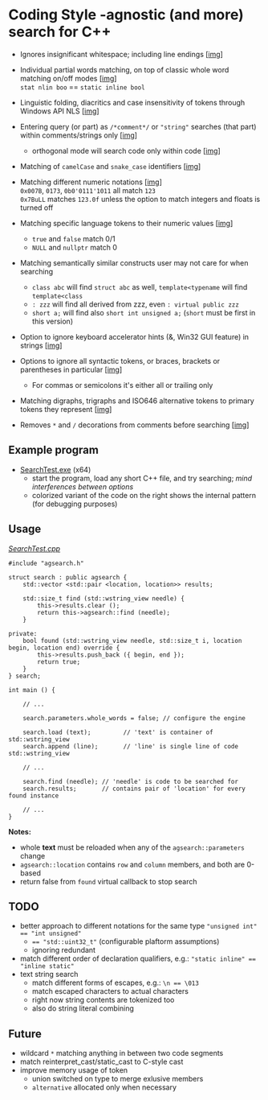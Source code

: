 # Coding Style -agnostic (and more) search for C++

* Ignores insignificant whitespace; including line endings [[img](https://github.com/tringi/code-style-agnostic-search/blob/main/test/img/search-whitespace-and-partial.png)]
* Individual partial words matching, on top of classic whole word matching on/off modes [[img](https://github.com/tringi/code-style-agnostic-search/blob/main/test/img/search-whitespace-and-partial.png)]  
  `stat nlin boo` == `static inline bool`
* Linguistic folding, diacritics and case insensitivity of tokens through Windows API NLS [[img](https://github.com/tringi/code-style-agnostic-search/blob/main/test/img/search-nls.png)]
* Entering query (or part) as `/*comment*/` or `"string"` searches (that part) within comments/strings only [[img](https://github.com/tringi/code-style-agnostic-search/blob/main/test/img/search-for-comment.png)]
   * orthogonal mode will search code only within code [[img](https://github.com/tringi/code-style-agnostic-search/blob/main/test/img/search-not-comment.png)]
* Matching of `camelCase` and `snake_case` identifiers [[img](https://github.com/tringi/code-style-agnostic-search/blob/main/test/img/search-camel-snake.png)]
* Matching different numeric notations [[img](https://github.com/tringi/code-style-agnostic-search/blob/main/test/img/search-numbers.png)]  
  `0x007B`, `0173`, `0b0'0111'1011` all match `123`  
  `0x7BuLL` matches `123.0f` unless the option to match integers and floats is turned off
* Matching specific language tokens to their numeric values [[img](https://github.com/tringi/code-style-agnostic-search/blob/main/test/img/search-zeros.png)]
   * `true` and `false` match 0/1
   * `NULL` and `nullptr` match 0
* Matching semantically similar constructs user may not care for when searching
   * `class abc` will find `struct abc` as well, `template<typename` will find `template<class`
   * `: zzz` will find all derived from zzz, even `: virtual public zzz`
   * `short a;` will find also `short int unsigned a;` (`short` must be first in this version)

* Option to ignore keyboard accelerator hints (&, Win32 GUI feature) in strings [[img](https://github.com/tringi/code-style-agnostic-search/blob/main/test/img/search-rsrc-accels.png)]
* Options to ignore all syntactic tokens, or braces, brackets or parentheses in particular [[img](https://github.com/tringi/code-style-agnostic-search/blob/main/test/img/search-no-syntactic-tokens.png)]
   * For commas or semicolons it's either all or trailing only
* Matching digraphs, trigraphs and ISO646 alternative tokens to primary tokens they represent [[img](https://github.com/tringi/code-style-agnostic-search/blob/main/test/img/search-iso646.png)]
* Removes `*` and `/` decorations from comments before searching [[img](https://github.com/tringi/code-style-agnostic-search/blob/main/test/img/search-multiline-comments.png)]

## Example program

* [SearchTest.exe](https://github.com/tringi/code-style-agnostic-search/blob/main/test/SearchTest.exe?raw=true) (x64)  
   * start the program, load any short C++ file, and try searching; *mind interferences between options*
   * colorized variant of the code on the right shows the internal pattern (for debugging purposes)

## Usage
*[SearchTest.cpp](https://github.com/tringi/code-style-agnostic-search/blob/main/test/SearchTest.cpp)*

    #include "agsearch.h"
    
    struct search : public agsearch {
        std::vector <std::pair <location, location>> results;
    
        std::size_t find (std::wstring_view needle) {
            this->results.clear ();
            return this->agsearch::find (needle);
        }
    
    private:
        bool found (std::wstring_view needle, std::size_t i, location begin, location end) override {
            this->results.push_back ({ begin, end });
            return true;
        }
    } search;
    
    int main () {
    
        // ...
    
        search.parameters.whole_words = false; // configure the engine
    
        search.load (text);         // 'text' is container of std::wstring_view
        search.append (line);       // 'line' is single line of code std::wstring_view
    
        // ...
    
        search.find (needle); // 'needle' is code to be searched for
        search.results;       // contains pair of 'location' for every found instance
    
        // ...
    }

**Notes:**

* whole **text** must be reloaded when any of the `agsearch::parameters` change
* `agsearch::location` contains `row` and `column` members, and both are 0-based
* return false from `found` virtual callback to stop search

## TODO

* better approach to different notations for the same type `"unsigned int" == "int unsigned"`
   * `== "std::uint32_t"` (configurable plaftorm assumptions)
   * ignoring redundant
* match different order of declaration qualifiers, e.g.: `"static inline" == "inline static"`
* text string search
   * match different forms of escapes, e.g.: `\n == \013`
   * match escaped characters to actual characters
   * right now string contents are tokenized too
   * also do string literal combining

## Future

* wildcard `*` matching anything in between two code segments
* match reinterpret_cast/static_cast to C-style cast
* improve memory usage of token
   * union switched on type to merge exlusive members
   * `alternative` allocated only when necessary
